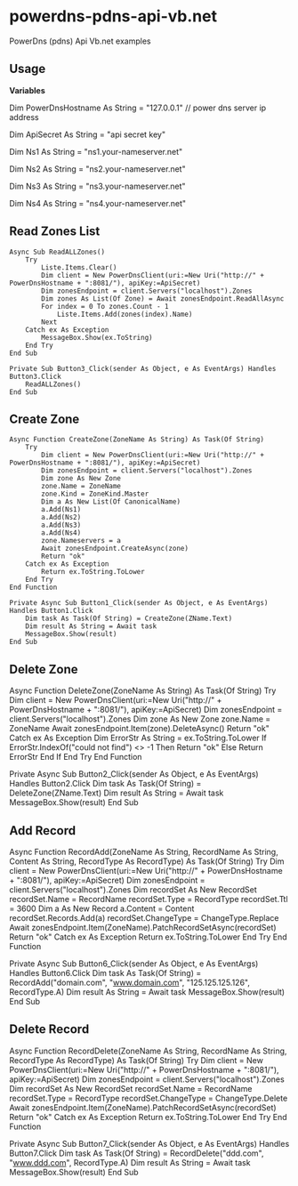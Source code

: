 # powerdns-pdns-api-vb.net
PowerDns (pdns) Api Vb.net examples

<h2>Usage</h2>

<b>Variables</b>

Dim PowerDnsHostname As String = "127.0.0.1" // power dns server ip address
 
Dim ApiSecret As String = "api secret key"
 
Dim Ns1 As String = "ns1.your-nameserver.net"
 
Dim Ns2 As String = "ns2.your-nameserver.net"
 
Dim Ns3 As String = "ns3.your-nameserver.net"
 
Dim Ns4 As String = "ns4.your-nameserver.net"
 
 
<h2>Read Zones List</h2>
 
    Async Sub ReadALLZones()
        Try
            Liste.Items.Clear()
            Dim client = New PowerDnsClient(uri:=New Uri("http://" + PowerDnsHostname + ":8081/"), apiKey:=ApiSecret)
            Dim zonesEndpoint = client.Servers("localhost").Zones
            Dim zones As List(Of Zone) = Await zonesEndpoint.ReadAllAsync
            For index = 0 To zones.Count - 1
                Liste.Items.Add(zones(index).Name)
            Next
        Catch ex As Exception
            MessageBox.Show(ex.ToString)
        End Try
    End Sub
    
    Private Sub Button3_Click(sender As Object, e As EventArgs) Handles Button3.Click
        ReadALLZones()
    End Sub
    
<h2>Create Zone</h2>

    Async Function CreateZone(ZoneName As String) As Task(Of String)
        Try
            Dim client = New PowerDnsClient(uri:=New Uri("http://" + PowerDnsHostname + ":8081/"), apiKey:=ApiSecret)
            Dim zonesEndpoint = client.Servers("localhost").Zones
            Dim zone As New Zone
            zone.Name = ZoneName
            zone.Kind = ZoneKind.Master
            Dim a As New List(Of CanonicalName)
            a.Add(Ns1)
            a.Add(Ns2)
            a.Add(Ns3)
            a.Add(Ns4)
            zone.Nameservers = a
            Await zonesEndpoint.CreateAsync(zone)
            Return "ok"
        Catch ex As Exception
            Return ex.ToString.ToLower
        End Try
    End Function
    
    Private Async Sub Button1_Click(sender As Object, e As EventArgs) Handles Button1.Click
        Dim task As Task(Of String) = CreateZone(ZName.Text)
        Dim result As String = Await task
        MessageBox.Show(result)
    End Sub
    
<h2>Delete Zone</h2>

Async Function DeleteZone(ZoneName As String) As Task(Of String)
        Try
            Dim client = New PowerDnsClient(uri:=New Uri("http://" + PowerDnsHostname + ":8081/"), apiKey:=ApiSecret)
            Dim zonesEndpoint = client.Servers("localhost").Zones
            Dim zone As New Zone
            zone.Name = ZoneName
            Await zonesEndpoint.Item(zone).DeleteAsync()
            Return "ok"
        Catch ex As Exception
            Dim ErrorStr As String = ex.ToString.ToLower
            If ErrorStr.IndexOf("could not find") <> -1 Then
                Return "ok"
            Else
                Return ErrorStr
            End If
        End Try
End Function

Private Async Sub Button2_Click(sender As Object, e As EventArgs) Handles Button2.Click
        Dim task As Task(Of String) = DeleteZone(ZName.Text)
        Dim result As String = Await task
        MessageBox.Show(result)
End Sub
    

<h2>Add Record</h2>

Async Function RecordAdd(ZoneName As String, RecordName As String, Content As String, RecordType As RecordType) As Task(Of String)
        Try
            Dim client = New PowerDnsClient(uri:=New Uri("http://" + PowerDnsHostname + ":8081/"), apiKey:=ApiSecret)
            Dim zonesEndpoint = client.Servers("localhost").Zones
            Dim recordSet As New RecordSet
            recordSet.Name = RecordName
            recordSet.Type = RecordType
            recordSet.Ttl = 3600
            Dim a As New Record
            a.Content = Content
            recordSet.Records.Add(a)
            recordSet.ChangeType = ChangeType.Replace
            Await zonesEndpoint.Item(ZoneName).PatchRecordSetAsync(recordSet)
            Return "ok"
        Catch ex As Exception
            Return ex.ToString.ToLower
        End Try
End Function

Private Async Sub Button6_Click(sender As Object, e As EventArgs) Handles Button6.Click
        Dim task As Task(Of String) = RecordAdd("domain.com", "www.domain.com", "125.125.125.126", RecordType.A)
        Dim result As String = Await task
        MessageBox.Show(result)
End Sub

<h2>Delete Record</h2>

Async Function RecordDelete(ZoneName As String, RecordName As String, RecordType As RecordType) As Task(Of String)
        Try
            Dim client = New PowerDnsClient(uri:=New Uri("http://" + PowerDnsHostname + ":8081/"), apiKey:=ApiSecret)
            Dim zonesEndpoint = client.Servers("localhost").Zones
            Dim recordSet As New RecordSet
            recordSet.Name = RecordName
            recordSet.Type = RecordType
            recordSet.ChangeType = ChangeType.Delete
            Await zonesEndpoint.Item(ZoneName).PatchRecordSetAsync(recordSet)
            Return "ok"
        Catch ex As Exception
            Return ex.ToString.ToLower
        End Try
End Function

Private Async Sub Button7_Click(sender As Object, e As EventArgs) Handles Button7.Click
        Dim task As Task(Of String) = RecordDelete("ddd.com", "www.ddd.com", RecordType.A)
        Dim result As String = Await task
        MessageBox.Show(result)
End Sub
    
